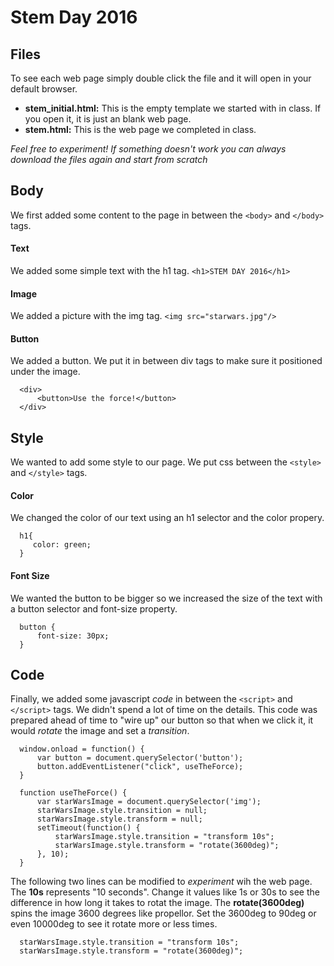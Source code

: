 # Stem Day 2016

## Files
To see each web page simply double click the file and it will open in your default browser.
+ **stem_initial.html:** This is the empty template we started with in class. If you open it, it is just an blank web page.
+ **stem.html:** This is the web page we completed in class. 

*Feel free to experiment! If something doesn't work you can always download the files again and start from scratch*


## Body
We first added some content to the page in between the `<body>` and `</body>` tags.
#### Text 
We added some simple text with the h1 tag. `<h1>STEM DAY 2016</h1>`
#### Image
We added a picture with the img tag. `<img src="starwars.jpg"/>`
#### Button
We added a button. We put it in between div tags to make sure it positioned under the image.
```
  <div>
      <button>Use the force!</button> 
  </div> 
```


## Style
We wanted to add some style to our page.  We put css between the `<style>` and `</style>` tags.
#### Color
We changed the color of our text using an h1 selector and the color propery.
```
  h1{
     color: green; 
  } 
```
#### Font Size
We wanted the button to be bigger so we increased the size of the text with a button selector and font-size property.
```
  button {
      font-size: 30px;
  } 
```

## Code
Finally, we added some javascript *code* in between the `<script>` and `</script>` tags. We didn't spend a lot of time on the details. This code was prepared ahead of time to "wire up" our button so that when we click it, it would *rotate* the image and set a *transition*.
```
  window.onload = function() {
      var button = document.querySelector('button');
      button.addEventListener("click", useTheForce);
  }
  
  function useTheForce() {
      var starWarsImage = document.querySelector('img');
      starWarsImage.style.transition = null;
      starWarsImage.style.transform = null;
      setTimeout(function() {
          starWarsImage.style.transition = "transform 10s";
          starWarsImage.style.transform = "rotate(3600deg)";     
      }, 10);
  }
```
The following two lines can be modified to *experiment* wih the web page. The **10s** represents "10 seconds". Change it values like 1s or 30s to see the difference in how long it takes to rotat the image. The **rotate(3600deg)** spins the image 3600 degrees like propellor.  Set the 3600deg to 90deg or even 10000deg to see it rotate more or less times.
```
  starWarsImage.style.transition = "transform 10s";
  starWarsImage.style.transform = "rotate(3600deg)"; 
```


